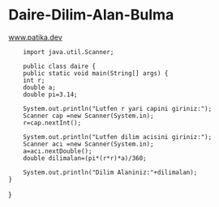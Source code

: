 # Daire-Dilim-Alan-Bulma
www.patika.dev




        import java.util.Scanner;

        public class daire {
        public static void main(String[] args) {
        int r;
        double a;
        double pi=3.14;

        System.out.println("Lutfen r yari capini giriniz:");
        Scanner cap =new Scanner(System.in);
        r=cap.nextInt();

        System.out.println("Lutfen dilim acisini giriniz:");
        Scanner acı =new Scanner(System.in);
        a=acı.nextDouble();
        double dilimalan=(pi*(r*r)*a)/360;

        System.out.println("Dilim Alaniniz:"+dilimalan);
    }
}

